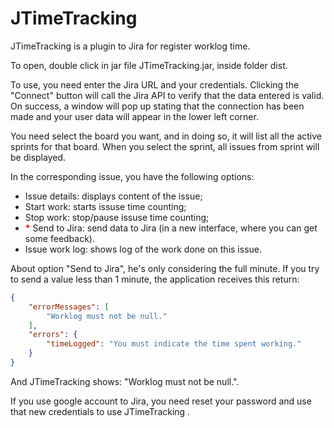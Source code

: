 # JTimeTracking

JTimeTracking is a plugin to Jira for register worklog time.

To open, double click in jar file JTimeTracking.jar, inside folder dist.

To use, you need enter the Jira URL and your credentials. Clicking the "Connect" button will call the Jira API to verify that the data entered is valid. On success, a window will pop up stating that the connection has been made and your user data will appear in the lower left corner.

You need select the board you want, and in doing so, it will list all the active sprints for that board. When you select the sprint, all issues from sprint will be displayed.


In the corresponding issue, you have the following options:
* Issue details: displays content of the issue;
* Start work: starts issuse time counting;
* Stop work: stop/pause issuse time counting;
* <b style='color:red'>*</b> Send to Jira: send data to Jira (in a new interface, where you can get some feedback). 
* Issue work log: shows log of the work done on this issue.

About option "Send to Jira", he's only considering the full minute.
If you try to send a value less than 1 minute, the application receives this return:

```json
{
    "errorMessages": [
        "Worklog must not be null."
    ],
    "errors": {
        "timeLogged": "You must indicate the time spent working."
    }
}
```

And JTimeTracking shows: "Worklog must not be null.".

If you use google account to Jira, you need reset your password and use that new credentials to use JTimeTracking .
